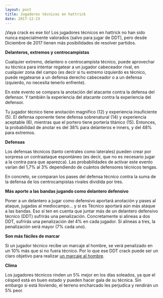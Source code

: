 ```yaml
---
layout: post
title: Jugadores técnicos en hattrick
date: 2017-12-23
---
```


¡Vaya crack es ese tío! Los jugadores técnicos en hattrick no han sido nunca especialmente valorados (salvo para jugar de DDT), pero desde Diciembre de 2017 tienen más posibilidades de resolver partidos.

**Delanteros, extremos y centrocampistas**

Cualquier extremo, delantero o centrocampista técnico, puede aprovechar su técnica para intentar regatear a un jugador cabeceador rival, en cualquier zona del campo (es decir si tu extremo izquierdo es técnico, puede regatearse a un defensa derecho cabeceador o a un defensa izquierdo, no necesita tenerlo enfrente).

En este evento se compara la anotación del atacante contra la defensa del defensor. Y también la experiencia del atacante contra la experiencia del defensor.

Tu jugador técnico tiene anotación magnífico (12) y experiencia insuficiente (5). El defensa oponente tiene defensa sobrenatural (14) y experiencia aceptable (6), mientras que el portero tiene portería titánico (15). Entonces, la probabilidad de anotar es del 38% para delanteros e inners, y del 48% para extremos.

**Defensas**

Los defensas técnicos (tanto centrales como laterales) pueden crear por sorpresa un contraataque espontáneo (es decir, que no es necesario jugar a la contra para que aparezca). Las probabilidades de activar este evento varían del 1,7% al 3% dependiendo de cuántos defensores técnicos tengas.

En concreto, se comparan los pases del defensa técnico contra la suma de la defensa de los centrocampistas rivales dividida por tres.

**Más aporte a las bandas jugando como delantero defensivo**

Poner a un delantero a jugar como defensivo aportará anotación y pases al ataque, jugadas al mediocampo... y si es Técnico aportará aún más ataque a las bandas. Eso sí ten en cuenta que juntar más de un delantero defensivo técnico (DDT) sufrirás una penalización. Concretamente si alineas a dos DDT, sufrirás una penalización del 4% en cada jugador. Si alineas a tres, la penalización será mayor (7% cada uno).

**Son más fáciles de marcar**

Si un jugador técnico recibe un marcaje al hombre, se verá penalizado en un 10% más que si no fuera técnico. Por lo que ese DDT crack puede ser un claro objetivo para realizar [un marcaje al hombre](http://www.guiaocerin.com/es/marcaje-al-hombre-hattrick/).

**Clima**

Los jugadores técnicos rinden un 5% mejor en los días soleados, ya que el césped está en buen estado y pueden hacer gala de su técnica. Sin embargo si está lloviendo, el terreno encharcado les perjudica y rendirán un 5% peor.
